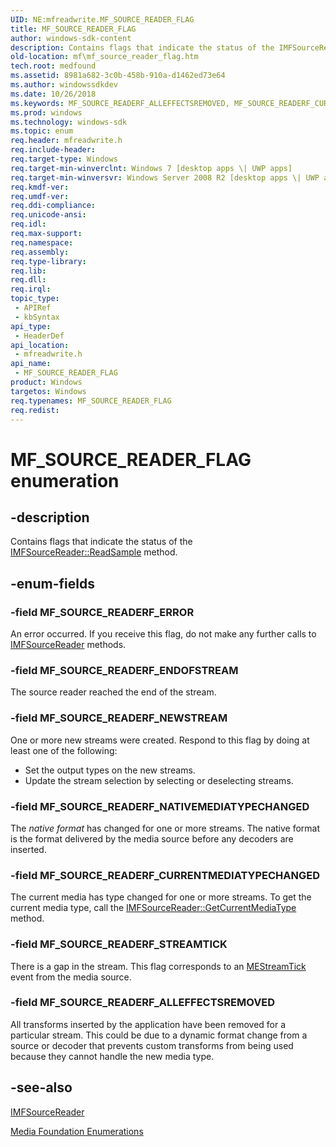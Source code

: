 ```yaml
---
UID: NE:mfreadwrite.MF_SOURCE_READER_FLAG
title: MF_SOURCE_READER_FLAG
author: windows-sdk-content
description: Contains flags that indicate the status of the IMFSourceReader::ReadSample method.
old-location: mf\mf_source_reader_flag.htm
tech.root: medfound
ms.assetid: 8981a682-3c0b-458b-910a-d1462ed73e64
ms.author: windowssdkdev
ms.date: 10/26/2018
ms.keywords: MF_SOURCE_READERF_ALLEFFECTSREMOVED, MF_SOURCE_READERF_CURRENTMEDIATYPECHANGED, MF_SOURCE_READERF_ENDOFSTREAM, MF_SOURCE_READERF_ERROR, MF_SOURCE_READERF_NATIVEMEDIATYPECHANGED, MF_SOURCE_READERF_NEWSTREAM, MF_SOURCE_READERF_STREAMTICK, MF_SOURCE_READER_FLAG, MF_SOURCE_READER_FLAG enumeration [Media Foundation], mf.mf_source_reader_flag, mfreadwrite/MF_SOURCE_READERF_ALLEFFECTSREMOVED, mfreadwrite/MF_SOURCE_READERF_CURRENTMEDIATYPECHANGED, mfreadwrite/MF_SOURCE_READERF_ENDOFSTREAM, mfreadwrite/MF_SOURCE_READERF_ERROR, mfreadwrite/MF_SOURCE_READERF_NATIVEMEDIATYPECHANGED, mfreadwrite/MF_SOURCE_READERF_NEWSTREAM, mfreadwrite/MF_SOURCE_READERF_STREAMTICK, mfreadwrite/MF_SOURCE_READER_FLAG
ms.prod: windows
ms.technology: windows-sdk
ms.topic: enum
req.header: mfreadwrite.h
req.include-header: 
req.target-type: Windows
req.target-min-winverclnt: Windows 7 [desktop apps \| UWP apps]
req.target-min-winversvr: Windows Server 2008 R2 [desktop apps \| UWP apps]
req.kmdf-ver: 
req.umdf-ver: 
req.ddi-compliance: 
req.unicode-ansi: 
req.idl: 
req.max-support: 
req.namespace: 
req.assembly: 
req.type-library: 
req.lib: 
req.dll: 
req.irql: 
topic_type:
 - APIRef
 - kbSyntax
api_type:
 - HeaderDef
api_location:
 - mfreadwrite.h
api_name:
 - MF_SOURCE_READER_FLAG
product: Windows
targetos: Windows
req.typenames: MF_SOURCE_READER_FLAG
req.redist: 
---
```


# MF_SOURCE_READER_FLAG enumeration


## -description


Contains flags that indicate the status of the <a href="https://msdn.microsoft.com/99bd9bd7-d8d1-433a-bc5a-4b9761de5048">IMFSourceReader::ReadSample</a> method.


## -enum-fields




### -field MF_SOURCE_READERF_ERROR

An error occurred. If you receive this flag, do not make any further calls to <a href="https://msdn.microsoft.com/7d3cc314-6b9e-437c-afda-ee1965a12721">IMFSourceReader</a> methods.


### -field MF_SOURCE_READERF_ENDOFSTREAM

The source reader reached the end of the stream.


### -field MF_SOURCE_READERF_NEWSTREAM

One or more new streams were created. Respond to this flag by doing at least one of the following:

<ul>
<li>Set the output types on the new streams.</li>
<li>Update the stream selection by selecting or deselecting streams.</li>
</ul>

### -field MF_SOURCE_READERF_NATIVEMEDIATYPECHANGED

The <i>native format</i> has changed for one or more streams. The native format is the format delivered by the media source before any decoders are inserted.


### -field MF_SOURCE_READERF_CURRENTMEDIATYPECHANGED

The current media has type changed for one or more streams. To get the current media type, call the <a href="https://msdn.microsoft.com/c0fe3b34-42ad-45e4-812d-679bbe01a200">IMFSourceReader::GetCurrentMediaType</a> method.


### -field MF_SOURCE_READERF_STREAMTICK

There is a gap in the stream. This flag corresponds to an <a href="https://msdn.microsoft.com/1a00fff1-c3ab-4965-a663-3c15bb48ea98">MEStreamTick</a> event from the media source.


### -field MF_SOURCE_READERF_ALLEFFECTSREMOVED

All transforms inserted by the application have been removed for a particular stream. This could be due to a dynamic format change from a source or decoder that prevents custom transforms from being used because they cannot handle the new media type.


## -see-also




<a href="https://msdn.microsoft.com/7d3cc314-6b9e-437c-afda-ee1965a12721">IMFSourceReader</a>



<a href="https://msdn.microsoft.com/f26a730f-18c4-4247-acaf-af1dfad19086">Media Foundation Enumerations</a>
 

 

